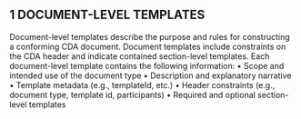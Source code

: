 ## 1  DOCUMENT-LEVEL TEMPLATES ##

Document-level templates describe the purpose and rules for constructing a conforming CDA document. Document templates include constraints on the CDA header and indicate contained section-level templates. 
Each document-level template contains the following information:
•  Scope and intended use of the document type
•  Description and explanatory narrative
•  Template metadata (e.g., templateId, etc.)
•  Header constraints (e.g., document type, template id, participants)
•  Required and optional section-level templates 
